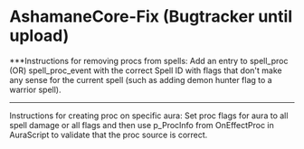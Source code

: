 # AshamaneCore-Fix (Bugtracker until upload)

***Instructions for removing procs from spells:
Add an entry to spell_proc (OR) spell_proc_event with the correct Spell ID with flags that don't make any sense for the current spell (such as adding demon hunter flag to a warrior spell).
***
Instructions for creating proc on specific aura:
Set proc flags for aura to all spell damage or all flags and then use p_ProcInfo from OnEffectProc in AuraScript to validate that the proc source is correct.
